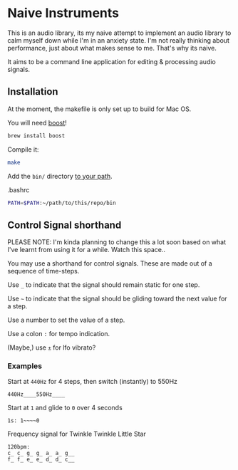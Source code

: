 # Naive Instruments

This is an audio library, its my naive attempt to implement an audio library to
calm myself down while I'm in an anxiety state. I'm not really thinking about 
performance, just about what makes sense to me. That's why its naive.

It aims to be a command line application for editing & processing audio signals.

## Installation
 
At the moment, the makefile is only set up to build for Mac OS.

You will need [boost](https://www.boost.org)!

```bash
brew install boost
```

Compile it:

```bash
make
```

Add the `bin/` directory [to your path](https://linuxize.com/post/how-to-add-directory-to-path-in-linux/).

.bashrc

```bash
PATH=$PATH:~/path/to/this/repo/bin
```

## Control Signal shorthand

PLEASE NOTE: I'm kinda planning to change this a lot soon based on what I've learnt from using it for a while. Watch this space..

You may use a shorthand for control signals. These are made out of a sequence 
of time-steps.

Use `_` to indicate that the signal should remain static for one step.

Use `~` to indicate that the signal should be gliding toward the next value for 
a step.

Use a number to set the value of a step.

Use a colon `:` for tempo indication.

(Maybe,) use `±` for lfo vibrato?


### Examples

Start at `440Hz` for 4 steps, then switch (instantly) to 550Hz
```
440Hz____550Hz____
```

Start at `1` and glide to `0` over 4 seconds

```
1s: 1~~~~0
```

Frequency signal for Twinkle Twinkle Little Star

```
120bpm:
c_ c_ g_ g_ a_ a_ g__  
f_ f_ e_ e_ d_ d_ c__
```


